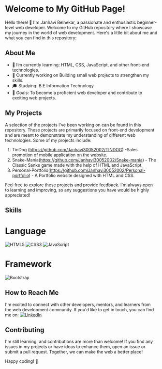 # Welcome to My GitHub Page!

Hello there! 👋 I'm Janhavi Belnekar, a passionate and enthusiastic beginner-level web developer. Welcome to my GitHub repository where I showcase my journey in the world of web development. Here's a little bit about me and what you can find in this repository:

## About Me

- 🌱 I’m currently learning: HTML, CSS, JavaScript, and other front-end technologies.
- 💼 Currently working on Building small web projects to strengthen my skills.
- 🎓 Studying: B.E Information Technology
- 🎯 Goals: To become a proficient web developer and contribute to exciting web projects.

## My Projects

A selection of the projects I've been working on can be found in this repository. These projects are primarily focused on front-end development and are meant to demonstrate my understanding of different web technologies. Some of my projects include:

1. TinDog (https://github.com/Janhavi30052002/TINDOG) -Sales promotion of mobile application on the website.
2. Snake-Mania(https://github.com/Janhavi30052002/Snake-mania) - The Classic Sanke game made with the help of HTML and JavaScript. 
3. Personal-Portfolio(https://github.com/Janhavi30052002/Personal-portfolio) - A Portfolio website designed with HTML and CSS.

Feel free to explore these projects and provide feedback. I'm always open to learning and improving, so any suggestions you have would be highly appreciated!

## Skills
# Language
![HTML5](https://img.shields.io/badge/html5-%23E34F26.svg?style=for-the-badge&logo=html5&logoColor=white)
![CSS3](https://img.shields.io/badge/css3-%231572B6.svg?style=for-the-badge&logo=css3&logoColor=white)
![JavaScript](https://img.shields.io/badge/javascript-%23323330.svg?style=for-the-badge&logo=javascript&logoColor=%23F7DF1E)
# Framework
![Bootstrap](https://img.shields.io/badge/bootstrap-%238511FA.svg?style=for-the-badge&logo=bootstrap&logoColor=white)

## How to Reach Me

I'm excited to connect with other developers, mentors, and learners from the web development community. If you'd like to get in touch, you can find me on:
[![LinkedIn](https://img.shields.io/badge/linkedin-%230077B5.svg?style=for-the-badge&logo=linkedin&logoColor=white)](https://www.linkedin.com/in/janhavi-belnekar-43971b264/)


## Contributing

I'm still learning, and contributions are more than welcome! If you find any issues in my projects or have ideas to enhance them, open an issue or submit a pull request. Together, we can make the web a better place!



Happy coding! 🚀
